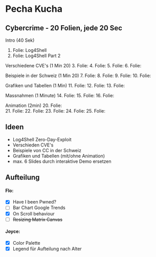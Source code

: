 # Pecha Kucha
## Cybercrime - 20 Folien, jede 20 Sec

Intro (40 Sek)
1. Folie: Log4Shell
2. Folie: Log4Shell Part 2 

Verschiedene CVE's (1 Min 20)
3. Folie: 
4. Folie:
5. Folie:
6. Folie:


Beispiele in der Schweiz (1 Min 20)
7. Folie:
8. Folie:
9. Folie:
10. Folie:


Grafiken und Tabellen (1 Min)
11. Folie:
12. Folie: 
13. Folie:


Massnahmen (1 Minute)
14. Folie:
15. Folie:
16. Folie:  

Animation  (2min)
20. Folie:  
21. Folie:
22. Folie:
23. Folie:
24. Folie:
25. Folie:

## Ideen
* Log4Shell Zero-Day-Exploit
* Verschieden CVE's
* Beispiele von CC in der Schweiz
* Grafiken und Tabellen (mit/ohne Animation)
* max. 6 Slides durch interaktive Demo ersetzen

## Aufteilung

#### Flo:
* [x] Have I been Pwned?
* [ ] Bar Chart Google Trends
* [x] On Scroll behaviour
* [ ] ~~Resizing Matrix Canvas~~

#### Joyce:
* [x] Color Palette
* [x] Legend für Aufteilung nach Alter
